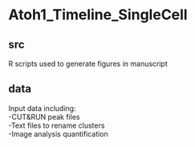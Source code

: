 # Atoh1_Timeline_SingleCell
 
## src

R scripts used to generate figures in manuscript

## data 

Input data including:  
-CUT&RUN peak files   
-Text files to rename clusters  
-Image analysis quantification  
